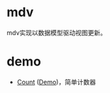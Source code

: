 # mdv
mdv实现以数据模型驱动视图更新。

# demo
* [Count](https://github.com/Alfred-sg/mdv/tree/master/examples/count) ([Demo](https://alfred-sg.github.io/mdv/examples/count/public/index))，简单计数器
